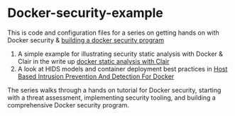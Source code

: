 # Docker-security-example
This is code and configuration files for a series on getting hands on with Docker security & [building a docker security program](https://nullsweep.com/building-a-docker-security-program/)

1. A simple example for illustrating security static analysis with Docker & Clair in the write up [docker static analysis with Clair](https://nullsweep.com/docker-static-analysis-with-clair/)
2. A look at HIDS models and container deployment best practices in [Host Based Intrusion Prevention And Detection For Docker]()

The series walks through a hands on tutorial for Docker security, starting with a threat assessment, implementing security tooling, and building a comprehensive Docker security program.
